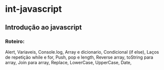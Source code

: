 # int-javascript
## Introdução ao javascript
### Roteiro:
Alert,
Variaveis,
Console.log,
Array e dicionario,
Condicional (if else),
Laços de repetição while e for,
Push, pop e length,
Reverse array,
toString para array,
Join para array,
Replace,
LowerCase, UpperCase,
Date,